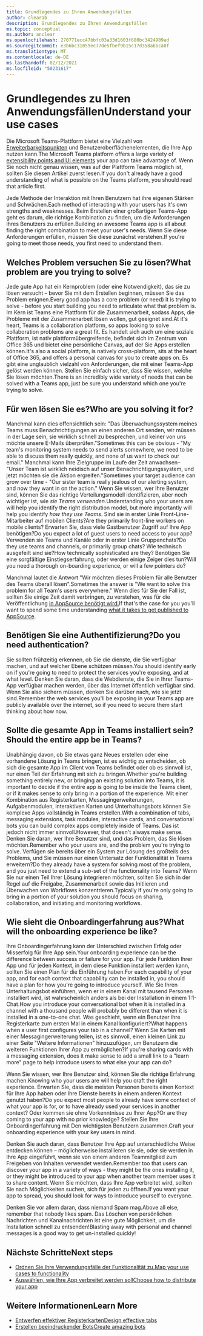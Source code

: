 ```yaml
---
title: Grundlegendes zu Ihren Anwendungsfällen
author: clearab
description: Grundlegendes zu Ihren Anwendungsfällen
ms.topic: conceptual
ms.author: anclear
ms.openlocfilehash: 270771ecc47bbfc03a33d1603f680bc3424989ad
ms.sourcegitcommit: e3b6bc31059ec77de5fbef9b15c17d358abbca0f
ms.translationtype: MT
ms.contentlocale: de-DE
ms.lasthandoff: 02/12/2021
ms.locfileid: "50231617"
---
```

# <a name="understand-your-use-cases"></a><span data-ttu-id="b8024-103">Grundlegendes zu Ihren Anwendungsfällen</span><span class="sxs-lookup"><span data-stu-id="b8024-103">Understand your use cases</span></span>

<span data-ttu-id="b8024-104">Die Microsoft Teams-Plattform bietet eine Vielzahl von [Erweiterbarkeitspunkten](~/concepts/extensibility-points.md) und Benutzeroberflächenelementen, die Ihre App nutzen kann.</span><span class="sxs-lookup"><span data-stu-id="b8024-104">The Microsoft Teams platform offers a large variety of [extensibility points and UI elements](~/concepts/extensibility-points.md) your app can take advantage of.</span></span> <span data-ttu-id="b8024-105">Wenn Sie noch nicht genau wissen, was auf der Plattform Teams möglich ist, sollten Sie diesen Artikel zuerst lesen.</span><span class="sxs-lookup"><span data-stu-id="b8024-105">If you don't already have a good understanding of what is possible on the Teams platform, you should read that article first.</span></span>

<span data-ttu-id="b8024-106">Jede Methode der Interaktion mit Ihren Benutzern hat ihre eigenen Stärken und Schwächen.</span><span class="sxs-lookup"><span data-stu-id="b8024-106">Each method of interacting with your users has it's own strengths and weaknesses.</span></span> <span data-ttu-id="b8024-107">Beim Erstellen einer großartigen Teams-App geht es darum, die richtige Kombination zu finden, um die Anforderungen Ihres Benutzers zu erfüllen.</span><span class="sxs-lookup"><span data-stu-id="b8024-107">Building an awesome Teams app is all about finding the right combination to meet your user's needs.</span></span> <span data-ttu-id="b8024-108">Wenn Sie diese Anforderungen erfüllen, müssen Sie diese zunächst verstehen.</span><span class="sxs-lookup"><span data-stu-id="b8024-108">If you're going to meet those needs, you first need to understand them.</span></span>

## <a name="what-problem-are-you-trying-to-solve"></a><span data-ttu-id="b8024-109">Welches Problem versuchen Sie zu lösen?</span><span class="sxs-lookup"><span data-stu-id="b8024-109">What problem are you trying to solve?</span></span>

<span data-ttu-id="b8024-110">Jede gute App hat ein Kernproblem (oder eine Notwendigkeit), das sie zu lösen versucht – bevor Sie mit dem Erstellen beginnen, müssen Sie das Problem enignen.</span><span class="sxs-lookup"><span data-stu-id="b8024-110">Every good app has a core problem (or need) it is trying to solve - before you start building you need to articulate what that problem is.</span></span> <span data-ttu-id="b8024-111">Im Kern ist Teams eine Plattform für die Zusammenarbeit, sodass Apps, die Probleme mit der Zusammenarbeit lösen wollen, gut geeignet sind.</span><span class="sxs-lookup"><span data-stu-id="b8024-111">At it's heart, Teams is a collaboration platform, so apps looking to solve collaboration problems are a great fit.</span></span> <span data-ttu-id="b8024-112">Es handelt sich auch um eine soziale Plattform, ist nativ plattformübergreifende, befindet sich im Zentrum von Office 365 und bietet eine persönliche Canvas, auf der Sie Apps erstellen können.</span><span class="sxs-lookup"><span data-stu-id="b8024-112">It's also a social platform, is natively cross-platform, sits at the heart of Office 365, and offers a personal canvas for you to create apps on.</span></span> <span data-ttu-id="b8024-113">Es gibt eine unglaublich vielzahl von Anforderungen, die mit einer Teams-App gelöst werden können. Stellen Sie einfach sicher, dass Sie wissen, welche Sie lösen möchten.</span><span class="sxs-lookup"><span data-stu-id="b8024-113">There is an incredibly wide variety of needs that can be solved with a Teams app, just be sure you understand which one you're trying to solve.</span></span>

## <a name="who-are-you-solving-it-for"></a><span data-ttu-id="b8024-114">Für wen lösen Sie es?</span><span class="sxs-lookup"><span data-stu-id="b8024-114">Who are you solving it for?</span></span>

<span data-ttu-id="b8024-115">Manchmal kann dies offensichtlich sein: "Das Überwachungssystem meines Teams muss Benachrichtigungen an einen anderen Ort senden, wir müssen in der Lage sein, sie wirklich schnell zu besprechen, und keiner von uns möchte unsere E-Mails überprüfen."</span><span class="sxs-lookup"><span data-stu-id="b8024-115">Sometimes this can be  obvious - "My team's monitoring system needs to send alerts somewhere, we need to be able to discuss them really quickly, and none of us want to check our email."</span></span> <span data-ttu-id="b8024-116">Manchmal kann Ihre Zielgruppe im Laufe der Zeit anwachsen– "Unser Team ist wirklich neidisch auf unser Benachrichtigungssystem, und jetzt möchten sie die Aktion ergreifen."</span><span class="sxs-lookup"><span data-stu-id="b8024-116">Sometimes your target audience can grow over time - "Our sister team is really jealous of our alerting system, and now they want in on the action."</span></span> <span data-ttu-id="b8024-117">Wenn Sie wissen, wer Ihre Benutzer sind, können Sie das richtige Verteilungsmodell identifizieren, aber noch wichtiger ist, wie *sie Teams verwenden.*</span><span class="sxs-lookup"><span data-stu-id="b8024-117">Understanding who your users are will help you identify the right distribution model, but more importantly will help you identify *how they use Teams*.</span></span> <span data-ttu-id="b8024-118">Sind sie in erster Linie Front-Line-Mitarbeiter auf mobilen Clients?</span><span class="sxs-lookup"><span data-stu-id="b8024-118">Are they primarily front-line workers on mobile clients?</span></span> <span data-ttu-id="b8024-119">Erwarten Sie, dass viele Gastbenutzer Zugriff auf Ihre App benötigen?</span><span class="sxs-lookup"><span data-stu-id="b8024-119">Do you expect a lot of guest users to need access to your app?</span></span> <span data-ttu-id="b8024-120">Verwenden sie Teams und Kanäle oder in erster Linie Gruppenchats?</span><span class="sxs-lookup"><span data-stu-id="b8024-120">Do they use teams and channels, or primarily group chats?</span></span> <span data-ttu-id="b8024-121">Wie technisch ausgefeilt sind sie?</span><span class="sxs-lookup"><span data-stu-id="b8024-121">How technically sophisticated are they?</span></span> <span data-ttu-id="b8024-122">Benötigen Sie eine sorgfältige Einstiegserfahrung, oder werden einige Zeiger dies tun?</span><span class="sxs-lookup"><span data-stu-id="b8024-122">Will you need a thorough on-boarding experience, or will a few pointers do?</span></span>

<span data-ttu-id="b8024-123">Manchmal lautet die Antwort "Wir möchten dieses Problem für alle Benutzer des Teams überall lösen".</span><span class="sxs-lookup"><span data-stu-id="b8024-123">Sometimes the answer is "We want to solve this problem for all Team's users everywhere."</span></span> <span data-ttu-id="b8024-124">Wenn dies für Sie der Fall ist, sollten Sie einige Zeit damit verbringen, zu verstehen, was für die Veröffentlichung [in AppSource benötigt wird.](~/concepts/deploy-and-publish/appsource/prepare/submission-checklist.md)</span><span class="sxs-lookup"><span data-stu-id="b8024-124">If that's the case for you you'll want to spend some time understanding [what it takes to get published to AppSource](~/concepts/deploy-and-publish/appsource/prepare/submission-checklist.md).</span></span>

## <a name="do-you-need-authentication"></a><span data-ttu-id="b8024-125">Benötigen Sie eine Authentifizierung?</span><span class="sxs-lookup"><span data-stu-id="b8024-125">Do you need authentication?</span></span>

<span data-ttu-id="b8024-126">Sie sollten frühzeitig erkennen, ob Sie die dienste, die Sie verfügbar machen, und auf welcher Ebene schützen müssen.</span><span class="sxs-lookup"><span data-stu-id="b8024-126">You should identify early on if you're going to need to protect the services you're exposing, and at what level.</span></span> <span data-ttu-id="b8024-127">Denken Sie daran, dass die Webdienste, die Sie in Ihrer Teams-App verfügbar machen werden, über das Internet öffentlich verfügbar sind. Wenn Sie also sichern müssen, denken Sie darüber nach, wie sie jetzt sind.</span><span class="sxs-lookup"><span data-stu-id="b8024-127">Remember the web services you'll be exposing in your Teams app are publicly available over the internet, so if you need to secure them start thinking about how now.</span></span>

## <a name="should-the-entire-app-be-in-teams"></a><span data-ttu-id="b8024-128">Sollte die gesamte App in Teams installiert sein?</span><span class="sxs-lookup"><span data-stu-id="b8024-128">Should the entire app be in Teams?</span></span>

<span data-ttu-id="b8024-129">Unabhängig davon, ob Sie etwas ganz Neues erstellen oder eine vorhandene Lösung in Teams bringen, ist es wichtig zu entscheiden, ob sich die gesamte App im Client von Teams befindet oder ob es sinnvoll ist, nur einen Teil der Erfahrung mit sich zu bringen.</span><span class="sxs-lookup"><span data-stu-id="b8024-129">Whether you're building something entirely new, or bringing an existing solution into Teams, it is important to decide if the entire app is going to be inside the Teams client, or if it makes sense to only bring in a portion of the experience.</span></span> <span data-ttu-id="b8024-130">Mit einer Kombination aus Registerkarten, Messagingerweiterungen, Aufgabenmodulen, interaktiven Karten und Unterhaltungsbots können Sie komplexe Apps vollständig in Teams erstellen.</span><span class="sxs-lookup"><span data-stu-id="b8024-130">With a combination of tabs, messaging extensions, task modules, interactive cards, and conversational bots you can build complex apps completely inside of Teams.</span></span> <span data-ttu-id="b8024-131">Das ist jedoch nicht immer sinnvoll.</span><span class="sxs-lookup"><span data-stu-id="b8024-131">However, that doesn't always make sense.</span></span> <span data-ttu-id="b8024-132">Denken Sie daran, wer Ihre Benutzer sind, und das Problem, das Sie lösen möchten.</span><span class="sxs-lookup"><span data-stu-id="b8024-132">Remember who your users are, and the problem you're trying to solve.</span></span> <span data-ttu-id="b8024-133">Verfügen sie bereits über ein System zur Lösung des großteils des Problems, und Sie müssen nur einen Untersatz der Funktionalität in Teams erweitern?</span><span class="sxs-lookup"><span data-stu-id="b8024-133">Do they already have a system for solving most of the problem, and you just need to extend a sub-set of the functionality into Teams?</span></span> <span data-ttu-id="b8024-134">Wenn Sie nur einen Teil Ihrer Lösung integrieren möchten, sollten Sie sich in der Regel auf die Freigabe, Zusammenarbeit sowie das Initiieren und Überwachen von Workflows konzentrieren.</span><span class="sxs-lookup"><span data-stu-id="b8024-134">Typically if you're only going to bring in a portion of your solution you should focus on sharing, collaboration, and initiating and monitoring workflows.</span></span>

## <a name="what-will-the-onboarding-experience-be-like"></a><span data-ttu-id="b8024-135">Wie sieht die Onboardingerfahrung aus?</span><span class="sxs-lookup"><span data-stu-id="b8024-135">What will the onboarding experience be like?</span></span>

<span data-ttu-id="b8024-136">Ihre Onboardingerfahrung kann der Unterschied zwischen Erfolg oder Misserfolg für Ihre App sein.</span><span class="sxs-lookup"><span data-stu-id="b8024-136">Your onboarding experience can be the difference between success or failure for your app.</span></span> <span data-ttu-id="b8024-137">Für jede Funktion Ihrer App und für jeden Kontext, in dem diese Funktion installiert werden kann, sollten Sie einen Plan für die Einführung haben.</span><span class="sxs-lookup"><span data-stu-id="b8024-137">For each capability of your app, and for each context that capability can be installed in, you should have a plan for how you're going to introduce yourself.</span></span> <span data-ttu-id="b8024-138">Wie Sie Ihren Unterhaltungsbot einführen, wenn er in einem Kanal mit tausend Personen installiert wird, ist wahrscheinlich anders als bei der Installation in einem 1:1-Chat.</span><span class="sxs-lookup"><span data-stu-id="b8024-138">How you introduce your conversational bot when it is installed in a channel with a thousand people will probably be different than when it is installed in a one-to-one chat.</span></span> <span data-ttu-id="b8024-139">Was geschieht, wenn ein Benutzer ihre Registerkarte zum ersten Mal in einem Kanal konfiguriert?</span><span class="sxs-lookup"><span data-stu-id="b8024-139">What happens when a user first configures your tab in a channel?</span></span> <span data-ttu-id="b8024-140">Wenn Sie Karten mit einer Messagingerweiterung teilen, ist es sinnvoll, einen kleinen Link zu einer Seite "Weitere Informationen" hinzuzufügen, um Benutzern die weiteren Funktionen Ihrer App zu ermöglichen?</span><span class="sxs-lookup"><span data-stu-id="b8024-140">If you're sharing cards with a messaging extension, does it make sense to add a small link to a "learn more" page to help introduce users to what else your app can do?</span></span>

<span data-ttu-id="b8024-141">Wenn Sie wissen, wer Ihre Benutzer sind, können Sie die richtige Erfahrung machen.</span><span class="sxs-lookup"><span data-stu-id="b8024-141">Knowing who your users are will help you craft the right experience.</span></span> <span data-ttu-id="b8024-142">Erwarten Sie, dass die meisten Personen bereits einen Kontext für Ihre App haben oder Ihre Dienste bereits in einem anderen Kontext genutzt haben?</span><span class="sxs-lookup"><span data-stu-id="b8024-142">Do you expect most people to already have some context of what your app is for, or to have already used your services in another context?</span></span> <span data-ttu-id="b8024-143">Oder kommen sie ohne Vorkenntnisse zu Ihrer App?</span><span class="sxs-lookup"><span data-stu-id="b8024-143">Or are they coming to your app with no prior knowledge?</span></span> <span data-ttu-id="b8024-144">Stellen Sie Ihre Onboardingerfahrung mit Den wichtigsten Benutzern zusammen.</span><span class="sxs-lookup"><span data-stu-id="b8024-144">Craft your onboarding experience with your key users in mind.</span></span>

<span data-ttu-id="b8024-145">Denken Sie auch daran, dass Benutzer Ihre App auf unterschiedliche Weise entdecken können – möglicherweise installieren sie sie, oder sie werden in Ihre App eingeführt, wenn sie von einem anderen Teammitglied zum Freigeben von Inhalten verwendet werden.</span><span class="sxs-lookup"><span data-stu-id="b8024-145">Remember too that users can discover your app in a variety of ways - they might be the ones installing it, or they might be introduced to your app when another team member uses it to share content.</span></span> <span data-ttu-id="b8024-146">Wenn Sie möchten, dass Ihre App verbreitet wird, sollten Sie nach Möglichkeiten suchen, sich für jeden zu öffnen.</span><span class="sxs-lookup"><span data-stu-id="b8024-146">If you want your app to spread, you should look for ways to introduce yourself to everyone.</span></span>

<span data-ttu-id="b8024-147">Denken Sie vor allem daran, dass niemand Spam mag.</span><span class="sxs-lookup"><span data-stu-id="b8024-147">Above all else, remember that nobody likes spam.</span></span> <span data-ttu-id="b8024-148">Das Löschen von persönlichen Nachrichten und Kanalnachrichten ist eine gute Möglichkeit, um die Installation schnell zu entsenden!</span><span class="sxs-lookup"><span data-stu-id="b8024-148">Blasting away with personal and channel messages is a good way to get un-installed quickly!</span></span>

## <a name="next-steps"></a><span data-ttu-id="b8024-149">Nächste Schritte</span><span class="sxs-lookup"><span data-stu-id="b8024-149">Next steps</span></span>

* [<span data-ttu-id="b8024-150">Ordnen Sie Ihre Verwendungsfälle der Funktionalität zu.</span><span class="sxs-lookup"><span data-stu-id="b8024-150">Map your use cases to functionality</span></span>](~/concepts/design/map-use-cases.md)
* [<span data-ttu-id="b8024-151">Auswählen, wie Ihre App verbreitet werden soll</span><span class="sxs-lookup"><span data-stu-id="b8024-151">Choose how to distribute your app</span></span>](../deploy-and-publish/overview.md)

## <a name="learn-more"></a><span data-ttu-id="b8024-152">Weitere Informationen</span><span class="sxs-lookup"><span data-stu-id="b8024-152">Learn More</span></span>

* [<span data-ttu-id="b8024-153">Entwerfen effektiver Registerkarten</span><span class="sxs-lookup"><span data-stu-id="b8024-153">Design effective tabs</span></span>](~/tabs/design/tabs.md)
* [<span data-ttu-id="b8024-154">Erstellen beeindruckender Bots</span><span class="sxs-lookup"><span data-stu-id="b8024-154">Create amazing bots</span></span>](~/bots/design/bots.md)

